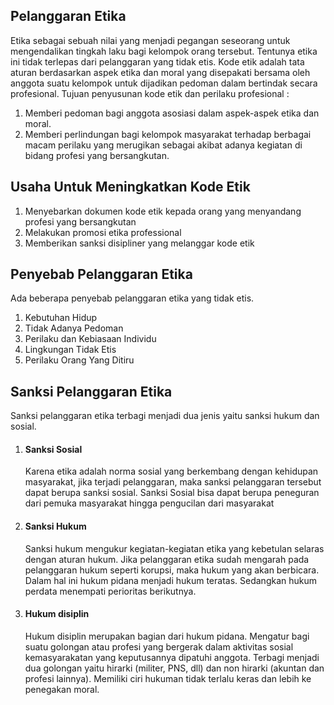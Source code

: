 ## Pelanggaran Etika
  Etika sebagai sebuah nilai yang menjadi pegangan seseorang untuk mengendalikan tingkah laku bagi kelompok orang tersebut. Tentunya etika ini tidak terlepas dari pelanggaran yang tidak etis. Kode etik adalah tata aturan berdasarkan aspek etika dan moral yang disepakati bersama oleh anggota suatu kelompok untuk dijadikan pedoman dalam bertindak secara profesional. Tujuan penyusunan kode etik dan perilaku profesional :
  <ol>
  <li>Memberi pedoman bagi anggota asosiasi dalam aspek-aspek etika dan moral.</li>
  <li>Memberi perlindungan bagi kelompok masyarakat terhadap berbagai macam perilaku yang merugikan sebagai akibat adanya kegiatan di bidang profesi yang bersangkutan.</li>
  </ol>
  
## Usaha Untuk Meningkatkan Kode Etik
  <ol>
  <li>Menyebarkan dokumen kode etik kepada orang yang menyandang profesi yang bersangkutan</li>
    <li>Melakukan promosi etika professional</li>
    <li>Memberikan sanksi disipliner yang melanggar kode etik</li>
  </ol>
  
## Penyebab Pelanggaran Etika
  Ada beberapa penyebab pelanggaran etika yang tidak etis. 
<ol>
  <li>Kebutuhan Hidup</li>
  <li>Tidak Adanya Pedoman</li>
  <li>Perilaku dan Kebiasaan Individu</li>
  <li>Lingkungan Tidak Etis</li>
  <li>Perilaku Orang Yang Ditiru</li>
 </ol>

## Sanksi Pelanggaran Etika
  Sanksi pelanggaran etika terbagi menjadi dua jenis yaitu sanksi hukum dan sosial.
  <ol>
  <li> <h4>Sanksi Sosial</h4> 
  Karena etika adalah norma sosial yang berkembang dengan kehidupan masyarakat, jika terjadi pelanggaran, maka sanksi pelanggaran tersebut dapat berupa sanksi sosial. Sanksi Sosial bisa dapat berupa peneguran dari pemuka masyarakat hingga pengucilan dari masyarakat</li>
  <li> <h4>Sanksi Hukum</h4>
  Sanksi hukum mengukur kegiatan-kegiatan etika yang kebetulan selaras dengan aturan hukum. Jika pelanggaran etika sudah mengarah pada pelanggaran hukum seperti korupsi, maka hukum yang akan berbicara. Dalam hal ini hukum pidana menjadi hukum teratas. Sedangkan hukum perdata menempati perioritas berikutnya. </li>
  <li> <h4>Hukum disiplin</h4>
  Hukum disiplin merupakan bagian dari hukum pidana. Mengatur bagi suatu golongan atau profesi yang bergerak dalam aktivitas sosial kemasyarakatan yang keputusannya dipatuhi anggota. Terbagi menjadi dua golongan yaitu hirarki (militer, PNS, dll) dan non hirarki (akuntan dan profesi lainnya). Memiliki ciri hukuman tidak terlalu keras dan lebih ke penegakan moral.</li>
  </ol>
  
  
  
